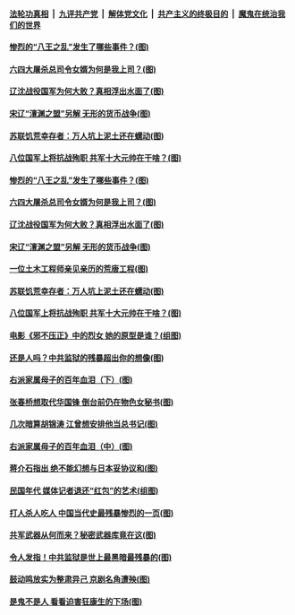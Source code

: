 ####  [法轮功真相](../../../../basic/blob/master/README.md?t=03031801) &nbsp;|&nbsp; [九评共产党](../../../../9ping.md/blob/master/README.md?t=03031801) &nbsp;|&nbsp; [解体党文化](../../../../jtdwh.md/blob/master/README.md?t=03031801)  &nbsp;|&nbsp; [共产主义的终极目的](../../../../gczydzjmd.md/blob/master/README.md?t=03031801) &nbsp;|&nbsp; [魔鬼在统治我们的世界](../../../../mgztzwmdsj.md/blob/master/README.md?t=03031801) 

#### [惨烈的“八王之乱”发生了哪些事件？(图)](../pages/p6/963837.md?t=03031801) 

#### [六四大屠杀总司令女婿为何是我上司？(图)](../pages/p6/963450.md?t=03031801) 

#### [辽沈战役国军为何大败？真相浮出水面了(图)](../pages/p6/963832.md?t=03031801) 

#### [宋辽“澶渊之盟”另解 无形的货币战争(图)](../pages/p6/963938.md?t=03031801) 

#### [苏联饥荒幸存者：万人坑上泥土还在蠕动(图)](../pages/p6/963590.md?t=03031801) 

#### [八位国军上将抗战殉职 共军十大元帅在干啥？(图)](../pages/p6/960724.md?t=03031801) 

#### [惨烈的“八王之乱”发生了哪些事件？(图)](../pages/p6/963837.md?t=03031801) 

#### [六四大屠杀总司令女婿为何是我上司？(图)](../pages/p6/963450.md?t=03031801) 

#### [辽沈战役国军为何大败？真相浮出水面了(图)](../pages/p6/963832.md?t=03031801) 

#### [宋辽“澶渊之盟”另解 无形的货币战争(图)](../pages/p6/963938.md?t=03031801) 

#### [一位土木工程师亲见亲历的荒唐工程(图)](../pages/p6/961631.md?t=03031801) 

#### [苏联饥荒幸存者：万人坑上泥土还在蠕动(图)](../pages/p6/963590.md?t=03031801) 

#### [八位国军上将抗战殉职 共军十大元帅在干啥？(图)](../pages/p6/960724.md?t=03031801) 

#### [电影《邪不压正》中的烈女 她的原型是谁？(组图)](../pages/p6/963716.md?t=03031801) 

#### [还是人吗？中共监狱的残暴超出你的想像(图)](../pages/p6/963278.md?t=03031801) 

#### [右派家属母子的百年血泪（下）(图)](../pages/p6/962627.md?t=03031801) 

#### [张春桥想取代华国锋 倒台前仍在物色女秘书(图)](../pages/p6/962833.md?t=03031801) 

#### [几次暗算胡锦涛 江曾想安排他当总书记(图)](../pages/p6/941643.md?t=03031801) 

#### [右派家属母子的百年血泪（中）(图)](../pages/p6/962624.md?t=03031801) 

#### [蒋介石指出 绝不能幻想与日本妥协议和(图)](../pages/p6/963714.md?t=03031801) 

#### [民国年代 媒体记者退还“红包”的艺术(组图)](../pages/p6/963262.md?t=03031801) 

#### [打人杀人吃人 中国当代史最残暴惨烈的一页(图)](../pages/p6/963122.md?t=03031801) 

#### [共军武器从何而来？秘密武器库竟在这(图)](../pages/p6/960726.md?t=03031801) 

#### [令人发指！中共监狱是世上最黑暗最残暴的(图)](../pages/p6/963279.md?t=03031801) 

#### [鼓动鸣放实为整肃异己 京剧名角遭殃(图)](../pages/p6/963260.md?t=03031801) 

#### [是鬼不是人 看看迫害狂康生的下场(图)](../pages/p6/963328.md?t=03031801) 

